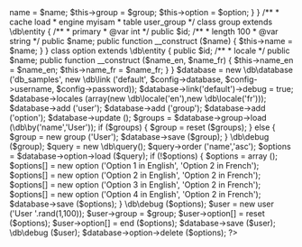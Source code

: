 <?php

    //this is simple showcase to demonstrate basic framework abilities.
    //framework components and additional functionality are described in next samples step by step

    include './000.config.php';

    include '../db.php';

    class user
    {
        /**
         * primary
         * length 11
         * @var int
         */
        public $id;
        /**
         * length 100
         * @var string
         */
        public $name;
        /**
         * @var group
         */
        public $group;
        /**
         * enum
         * @var option
         */
        public $option;
        public function __construct ($name, $group=null, $option=null)
        {
            $this->name = $name;
            $this->group = $group;
            $this->option = $option;
        }
    }

    /**
     * cache load
     * engine myisam
     * table user_group
     */
    class group extends \db\entity
    {
        /**
         * primary
         * @var int
         */
        public $id;
        /**
         * length 100
         * @var string
         */
        public $name;
        public function __construct ($name)
        {
            $this->name = $name;
        }
    }

    class option extends \db\entity
    {
        public $id;
        /**
         * locale
         */
        public $name;
        public function __construct ($name_en, $name_fr)
        {
            $this->name_en = $name_en;
            $this->name_fr = $name_fr;
        }
    }


    $database = new \db\database ('db_samples', new \db\link ('default', $config->database, $config->username, $config->password));
    $database->link('default')->debug = true;

    $database->locales (array(new \db\locale('en'),new \db\locale('fr')));

    $database->add ('user');
    $database->add ('group');
    $database->add ('option');

    $database->update ();


    $groups = $database->group->load (\db\by('name','User'));
    if ($groups)
    {
        $group = reset ($groups);
    }
    else
    {
        $group = new group ('User');
        $database->save ($group);
    }

    \db\debug ($group);

    $query = new \db\query();
    $query->order ('name','asc');
    $options = $database->option->load ($query);
    if (!$options)
    {
        $options = array ();
        $options[] = new option ('Option 1 in English', 'Option 2 in French');
        $options[] = new option ('Option 2 in English', 'Option 2 in French');
        $options[] = new option ('Option 3 in English', 'Option 2 in French');
        $options[] = new option ('Option 4 in English', 'Option 2 in French');
        $database->save ($options);
    }

    \db\debug ($options);

    $user = new user ('User '.rand(1,100));
    $user->group = $group;
    $user->option[] = reset ($options);
    $user->option[] = end ($options);

    $database->save ($user);

    \db\debug ($user);

    $database->option->delete ($options);


?>
